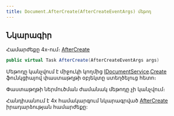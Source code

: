 ```yaml
---
title: Document.AfterCreate(AfterCreateEventArgs) մեթոդ
---
```


## Նկարագիր

Համարժեքը 4x-ում։ [AfterCreate](https://armsoft.github.io/as4x-docs/HTM/ProgrGuide/ScriptProcs/AfterCreate.html)

```c#
public virtual Task AfterCreate(AfterCreateEventArgs args)
```

Մեթոդը կանչվում է միջուկի կողմից [IDocumentService](../../services/IDocumentService.md).[Create](../../services/IDocumentService/Create.md) ֆունկցիայով փաստաթղթի օբյեկտը ստեղծելուց հետո։

Փաստաթղթի ներմուծման ժամանակ մեթոդը չի կանչվում։

Հանդիսանում է 4x համակարգում նկարագրված [AfterCreate](https://armsoft.github.io/as4x-docs/HTM/ProgrGuide/ScriptProcs/AfterCreate.html) իրադարձության համարժեքը:


